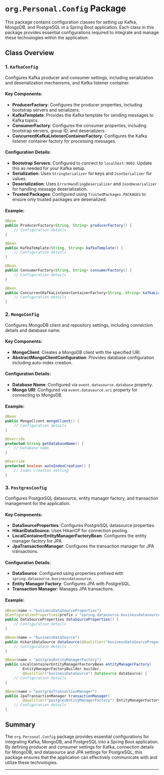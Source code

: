 # `org.Personal.Config` Package

This package contains configuration classes for setting up Kafka, MongoDB, and PostgreSQL in a Spring Boot application. Each class in this package provides essential configurations required to integrate and manage these technologies within the application.

## Class Overview

### 1. `KafkaConfig`

Configures Kafka producer and consumer settings, including serialization and deserialization mechanisms, and Kafka listener container.

#### Key Components:

- **ProducerFactory**: Configures the producer properties, including bootstrap servers and serializers.
- **KafkaTemplate**: Provides the Kafka template for sending messages to Kafka topics.
- **ConsumerFactory**: Configures the consumer properties, including bootstrap servers, group ID, and deserializers.
- **ConcurrentKafkaListenerContainerFactory**: Configures the Kafka listener container factory for processing messages.

#### Configuration Details:

- **Bootstrap Servers**: Configured to connect to `localhost:9092`. Update this as needed for your Kafka setup.
- **Serialization**: Uses `StringSerializer` for keys and `JsonSerializer` for values.
- **Deserialization**: Uses `ErrorHandlingDeserializer` and `JsonDeserializer` for handling message deserialization.
- **Trusted Packages**: Configured using `TrustedPackages.PACKAGES` to ensure only trusted packages are deserialized.

#### Example:

```java
@Bean
public ProducerFactory<String, String> producerFactory() {
    // Configuration details
}

@Bean
public KafkaTemplate<String, String> kafkaTemplate() {
    // Configuration details
}

@Bean
public ConsumerFactory<String, String> consumerFactory() {
    // Configuration details
}

@Bean
public ConcurrentKafkaListenerContainerFactory<String, String> kafkaListenerContainerFactory() {
    // Configuration details
}
```

### 2. `MongoConfig`

Configures MongoDB client and repository settings, including connection details and database name.

#### Key Components:

- **MongoClient**: Creates a MongoDB client with the specified URI.
- **AbstractMongoClientConfiguration**: Provides database configuration including auto-index creation.

#### Configuration Details:

- **Database Name**: Configured via `event.datasource.database` property.
- **Mongo URI**: Configured via `event.datasource.uri` property for connecting to MongoDB.

#### Example:

```java
@Bean
public MongoClient mongoClient() {
    // Configuration details
}

@Override
protected String getDatabaseName() {
    // Database name
}

@Override
protected boolean autoIndexCreation() {
    // Index creation setting
}
```

### 3. `PostgresConfig`

Configures PostgreSQL datasource, entity manager factory, and transaction management for the application.

#### Key Components:

- **DataSourceProperties**: Configures PostgreSQL datasource properties.
- **HikariDataSource**: Uses HikariCP for connection pooling.
- **LocalContainerEntityManagerFactoryBean**: Configures the entity manager factory for JPA.
- **JpaTransactionManager**: Configures the transaction manager for JPA transactions.

#### Configuration Details:

- **DataSource**: Configured using properties prefixed with `spring.datasource.businessdatasource`.
- **Entity Manager Factory**: Configures JPA with PostgreSQL.
- **Transaction Manager**: Manages JPA transactions.

#### Example:

```java
@Bean(name = "businessDataSourceProperties")
@ConfigurationProperties(prefix = "spring.datasource.businessdatasource")
public DataSourceProperties dataSourceProperties() {
    // Configuration details
}

@Bean(name = "businessDataSource")
public HikariDataSource dataSource(@Qualifier("businessDataSourceProperties") DataSourceProperties dataSourceProperties) {
    // Configuration details
}

@Bean(name = "postgresEntityManagerFactory")
public LocalContainerEntityManagerFactoryBean entityManagerFactory(
        EntityManagerFactoryBuilder builder,
        @Qualifier("businessDataSource") DataSource dataSource) {
    // Configuration details
}

@Bean(name = "postgresTransactionManager")
public JpaTransactionManager transactionManager(
        @Qualifier("postgresEntityManagerFactory") EntityManagerFactory entityManagerFactory) {
    // Configuration details
}
```

## Summary

The `org.Personal.Config` package provides essential configurations for integrating Kafka, MongoDB, and PostgreSQL into a Spring Boot application. By defining producer and consumer settings for Kafka, connection details for MongoDB, and datasource and JPA settings for PostgreSQL, this package ensures that the application can effectively communicate with and utilize these technologies.

---

